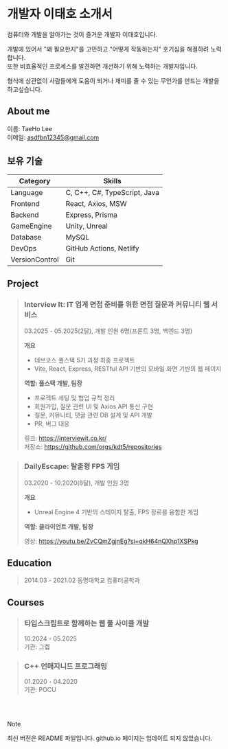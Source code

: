 # 개발자 이태호 소개서

컴퓨터와 개발을 알아가는 것이 즐거운 개발자 이태호입니다.

개발에 있어서 "왜 필요한지"를 고민하고 "어떻게 작동하는지" 호기심을 해결하려 노력합니다.<br/>
또한 비효율적인 프로세스를 발견하면 개선하기 위해 노력하는 개발자입니다.

형식에 상관없이 사람들에게 도움이 되거나 재미를 줄 수 있는 무언가를 만드는 개발을 하고싶습니다.

## About me

이름: TaeHo Lee<br/>
이메일: asdfbn12345@gmail.com

## 보유 기술

| Category | Skills |
| --- | --- |
| Language | C, C++, C#, TypeScript, Java |
| Frontend | React, Axios, MSW |
| Backend | Express, Prisma |
| GameEngine | Unity, Unreal |
| Database | MySQL |
| DevOps | GitHub Actions, Netlify |
| VersionControl | Git |

## Project

> ### Interview It: IT 업게 면접 준비를 위한 면접 질문과 커뮤니티 웹 서비스
> 
> 03.2025 - 05.2025(2달), 개발 인원 6명(프론트 3명, 백엔드 3명)
> 
> **개요**
> - 데브코스 풀스택 5기 과정 최종 프로젝트
> - Vite, React, Express, RESTful API 기반의 모바일 화면 기반의 웹 페이지
> 
> **역할: 풀스택 개발, 팀장**
> - 프로젝트 세팅 및 협업 규칙 정리
> - 회원가입, 질문 관련 UI 및 Axios API 통신 구현
> - 질문, 커뮤니티, 댓글 관련 DB 설계 및 API 개발
> - PR, 버그 대응
> 
> 링크: https://interviewit.co.kr/<br/>
> 저장소: https://github.com/orgs/kdt5/repositories<br/>

> ### DailyEscape: 탈출형 FPS 게임
> 
> 03.2020 - 10.2020(8달), 개발 인원 3명
> 
> **개요**
> - Unreal Engine 4 기반의 스테이지 탈출, FPS 장르를 융합한 게임
> 
> **역할: 클라이언트 개발, 팀장**
> 
> 영상: https://youtu.be/ZvCQmZgjnEg?si=qkH64nQXhp1XSPkg

## Education
> 2014.03 - 2021.02 동명대학교 컴퓨터공학과

## Courses

> ### 타입스크립트로 함께하는 웹 풀 사이클 개발
> 10.2024 - 05.2025<br/>
> 기관: 그렙

> ### C++ 언매지니드 프로그래밍
> 01.2020 - 04.2020<br/>
> 기관: POCU

<br/>
<br/>

> [!NOTE]
> 최신 버전은 README 파일입니다. github.io 페이지는 업데이트 되지 않았습니다.
